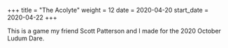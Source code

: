+++
title = "The Acolyte"
weight = 12
date = 2020-04-20
start_date = 2020-04-22
+++

This is a game my friend Scott Patterson and I made for the 2020 October Ludum Dare.